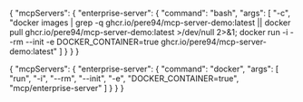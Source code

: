 {
  "mcpServers": {
    "enterprise-server": {
      "command": "bash",
      "args": [
        "-c",
        "docker images | grep -q ghcr.io/pere94/mcp-server-demo:latest || docker pull ghcr.io/pere94/mcp-server-demo:latest >/dev/null 2>&1; docker run -i --rm --init -e DOCKER_CONTAINER=true ghcr.io/pere94/mcp-server-demo:latest"
      ]
    }
  }
}

{
  "mcpServers": {
    "enterprise-server": {
      "command": "docker",
      "args": [
        "run",
        "-i",
        "--rm",
        "--init",
        "-e",
        "DOCKER_CONTAINER=true",
        "mcp/enterprise-server"
      ]
    }
  }
}
